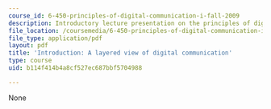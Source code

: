 ```yaml
---
course_id: 6-450-principles-of-digital-communication-i-fall-2009
description: Introductory lecture presentation on the principles of digital communication.
file_location: /coursemedia/6-450-principles-of-digital-communication-i-fall-2009/b114f414b4a8cf527ec687bbf5704988_MIT6_450F09_slide01.pdf
file_type: application/pdf
layout: pdf
title: 'Introduction: A layered view of digital communication'
type: course
uid: b114f414b4a8cf527ec687bbf5704988

---
```

None
